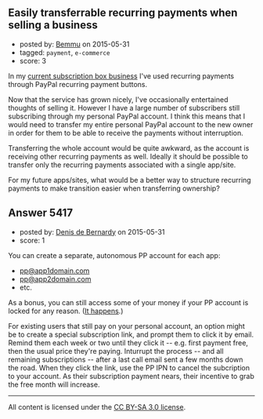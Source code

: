 ## Easily transferrable recurring payments when selling a business

- posted by: [Bemmu](https://stackexchange.com/users/5090/bemmu) on 2015-05-31
- tagged: `payment`, `e-commerce`
- score: 3

In my [current subscription box business][1] I've used recurring payments through PayPal recurring payment buttons.

Now that the service has grown nicely, I've occasionally entertained thoughts of selling it. However I have a large number of subscribers still subscribing through my personal PayPal account. I think this means that I would need to transfer my entire personal PayPal account to the new owner in order for them to be able to receive the payments without interruption. 

Transferring the whole account would be quite awkward, as the account is receiving other recurring payments as well. Ideally it should be possible to transfer only the recurring payments associated with a single app/site.

For my future apps/sites, what would be a better way to structure recurring payments to make transition easier when transferring ownership? 

  [1]: http://www.candyjapan.com


## Answer 5417

- posted by: [Denis de Bernardy](https://stackexchange.com/users/182468/denis-de-bernardy) on 2015-05-31
- score: 1

You can create a separate, autonomous PP account for each app:

- pp@app1domain.com
- pp@app2domain.com
- etc.

As a bonus, you can still access some of your money if your PP account is locked for any reason. ([It happens](http://www.paypalsucks.com/).)

For existing users that still pay on your personal account, an option might be to create a special subscription link, and prompt them to click it by email. Remind them each week or two until they click it -- e.g. first payment free, then the usual price they're paying. Inturrupt the process -- and all remaining subscriptions -- after a last call email sent a few months down the road. When they click the link, use the PP IPN to cancel the subcription to your account. As their subscription payment nears, their incentive to grab the free month will increase.



---

All content is licensed under the [CC BY-SA 3.0 license](https://creativecommons.org/licenses/by-sa/3.0/).
